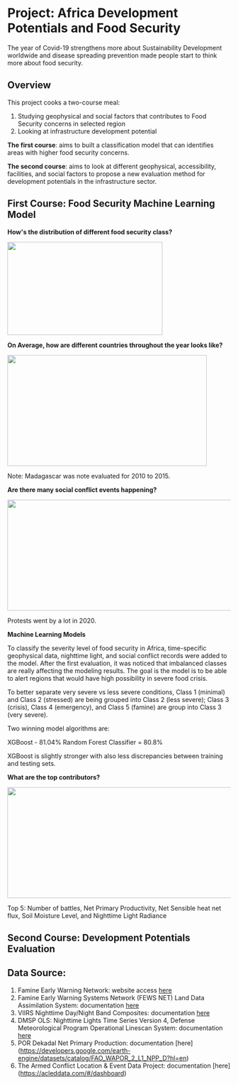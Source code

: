 # Project: Africa Development Potentials and Food Security
The year of Covid-19 strengthens more about Sustainability Development worldwide and disease spreading prevention made people start to think more about food security. 

## Overview
This project cooks a two-course meal:

1. Studying geophysical and social factors that contributes to Food Security concerns in selected region
2. Looking at infrastructure development potential


**The first course**: aims to built a classification model that can identifies areas with higher food security concerns. 

**The second course**: aims to look at different geophysical, accessibility, facilities, and social factors to propose a new evaluation method for development potentials in the infrastructure sector. 

## First Course: Food Security Machine Learning Model

**How's the distribution of different food security class?**

<img src = 'https://github.com/lavsz/Captone_Project-Africa_Sustainability_and_Food_Security/blob/main/Images/Screen%20Shot%202021-03-29%20at%2010.39.44%20PM.png' width="350" height="210">

**On Average, how are different countries throughout the year looks like?**

<img src = 'https://github.com/lavsz/Captone_Project-Africa_Sustainability_and_Food_Security/blob/main/Images/Screen%20Shot%202021-03-30%20at%2012.56.17%20AM.png' width="450" height="250">

Note: Madagascar was note evaluated for 2010 to 2015. 

**Are there many social conflict events happening?**

<img src = 'https://github.com/lavsz/Captone_Project-Africa_Sustainability_and_Food_Security/blob/main/Images/Screen%20Shot%202021-03-29%20at%2011.40.39%20PM.png' width="520" height="250"> 

Protests went by a lot in 2020. 

**Machine Learning Models**

To classify the severity level of food security in Africa, time-specific geophysical data, nighttime light, and social conflict records were added to the model. After the first evaluation, it was noticed that imbalanced classes are really affecting the modeling results. The goal is the model is to be able to alert regions that would have high possibility in severe food crisis.  

To better separate very severe vs less severe conditions, Class 1 (minimal) and Class 2 (stressed) are being grouped into Class 2 (less severe); Class 3 (crisis), Class 4 (emergency), and Class 5 (famine) are group into Class 3 (very severe). 

Two winning model algorithms are:

XGBoost - 81.04% 
Random Forest Classifier = 80.8%

XGBoost is slightly stronger with also less discrepancies between training and testing sets. 


**What are the top contributors?**

<img src = 'https://github.com/lavsz/Captone_Project-Africa_Sustainability_and_Food_Security/blob/main/Images/Screen%20Shot%202021-03-30%20at%201.01.18%20AM.png' width="520" height="250">

Top 5: Number of battles, Net Primary Productivity, Net Sensible heat net flux, Soil Moisture Level, and Nighttime Light Radiance

## Second Course: Development Potentials Evaluation



## Data Source:
1. Famine Early Warning Network: website access [here](https://fews.net)
2. Famine Early Warning Systems Network (FEWS NET) Land Data Assimilation System: documentation [here](https://developers.google.com/earth-engine/datasets/catalog/NASA_FLDAS_NOAH01_C_GL_M_V001)
3. VIIRS Nighttime Day/Night Band Composites: documentation [here](https://developers.google.com/earth-engine/datasets/catalog/NOAA_VIIRS_DNB_MONTHLY_V1_VCMCFG)
4. DMSP OLS: Nighttime Lights Time Series Version 4, Defense Meteorological Program Operational Linescan System: documentation [here](https://developers.google.com/earth-engine/datasets/catalog/NOAA_DMSP-OLS_NIGHTTIME_LIGHTS?hl=en)
5. POR Dekadal Net Primary Production: documentation [here] (https://developers.google.com/earth-engine/datasets/catalog/FAO_WAPOR_2_L1_NPP_D?hl=en)
6. The Armed Conflict Location & Event Data Project: documentation [here] (https://acleddata.com/#/dashboard)



